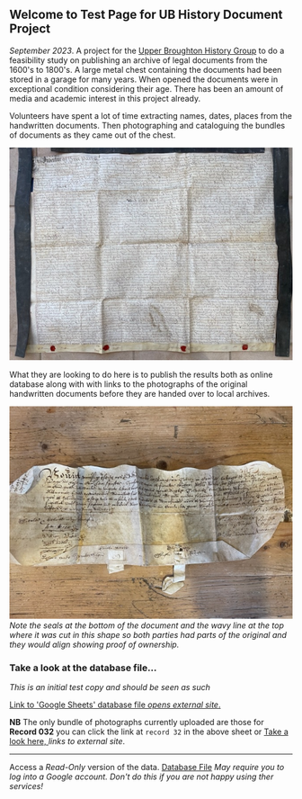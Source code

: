 ## Welcome to Test Page for UB History Document Project




*September 2023*.  A project for the [Upper Broughton History Group](http://upperbroughtonhistory.org.uk) to do a feasibility study on publishing an archive of legal documents from the 1600's to 1800's. A large metal chest containing the documents had been stored in a garage for many years. When opened the documents were in exceptional condition considering their age. There has been an amount of media and academic interest in this project already. 

Volunteers have spent a lot of time extracting names, dates, places from the handwritten documents. Then photographing and cataloguing the bundles of documents as they came out of the chest.

![One of the larger documents](/images/IMG_3289-1.jpg)

What they are looking to do here is to publish the results both as online database  along with with links to the photographs of the original handwritten documents before they are handed over to local archives. 

![Note the way in which the document was cut to share so both parts had to align as proof of ownership](/images/IMG_3296-1.jpg)
*Note the seals at the bottom of the document and the wavy line at the top where it was cut in this shape so both parties had parts of the original and they would align showing proof of ownership.*

### Take a look at the database file…

*This is an initial test copy and should be seen as such*

[Link to 'Google Sheets' database file *opens external site*.](https://docs.google.com/spreadsheets/d/11zjqmcYhxKcK4aE7gL6R7wT0ZYlthhYtvYY5m7eTyRE/edit?usp=sharing)


**NB** The only bundle of photographs currently uploaded are those for **Record 032** you can click the link at `record 32` in the above sheet or [Take a look here, ](https://photos.app.goo.gl/XcEALEC8tbh18hnu8) *links to external site*.

---

Access a *Read-Only* version of the data. [Database File](https://docs.google.com/spreadsheets/d/11zjqmcYhxKcK4aE7gL6R7wT0ZYlthhYtvYY5m7eTyRE/edit?usp=sharing) *May require you to log into a Google account. Don't do this if you are not happy using ther services!*



